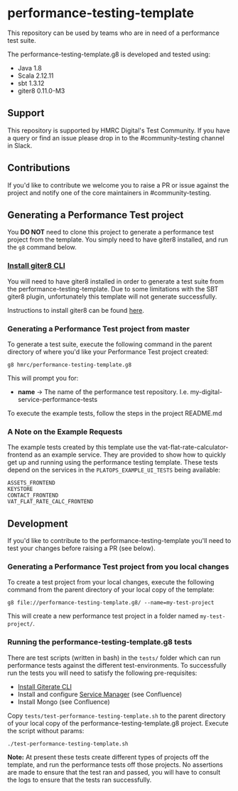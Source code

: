 
# performance-testing-template

This repository can be used by teams who are in need of a performance test suite. 

The performance-testing-template.g8 is developed and tested using:
* Java 1.8
* Scala 2.12.11
* sbt 1.3.12
* giter8 0.11.0-M3


## Support
This repository is supported by HMRC Digital's Test Community. If you have a query or find an issue please drop in to the #community-testing channel in Slack.

## Contributions
If you'd like to contribute we welcome you to raise a PR or issue against the project and notify one of the core maintainers in #community-testing.

## Generating a Performance Test project
You **DO NOT** need to clone this project to generate a performance test project from the template. You simply need to have giter8 installed, and run the `g8` command below.

### [Install giter8 CLI](#install-giterate) 
You will need to have giter8 installed in order to generate a test suite from the performance-testing-template. Due to some limitations with the SBT giter8 plugin, unfortunately this template will not generate successfully. 

Instructions to install giter8 can be found [here](http://www.foundweekends.org/giter8/setup.html).

### Generating a Performance Test project from master
To generate a test suite, execute the following command in the parent directory of where you'd like your Performance Test project created:
    
    g8 hmrc/performance-testing-template.g8

This will prompt you for:
- **name** -> The name of the performance test repository.  I.e. my-digital-service-performance-tests

To execute the example tests, follow the steps in the project README.md

### A Note on the Example Requests
The example tests created by this template use the vat-flat-rate-calculator-frontend as an example service.  They are provided to show how to quickly get up and running using the performance testing template. These tests depend on the services in the `PLATOPS_EXAMPLE_UI_TESTS` being available:

    ASSETS_FRONTEND
    KEYSTORE
    CONTACT_FRONTEND
    VAT_FLAT_RATE_CALC_FRONTEND

## Development
If you'd like to contribute to the performance-testing-template you'll need to test your changes before raising a PR (see below).  

### Generating a Performance Test project from you local changes
To create a test project from your local changes, execute the following command from the parent directory of your local copy of the template:

    g8 file://performance-testing-template.g8/ --name=my-test-project

This will create a new performance test project in a folder named `my-test-project/`.  
 
### Running the performance-testing-template.g8 tests
There are test scripts (written in bash) in the `tests/` folder which can run performance tests against the different test-environments.  To successfully run the tests you will need to satisfy the following pre-requisites: 

- [Install Giterate CLI](#install-giterate)
- Install and configure [Service Manager](https://github.com/hmrc/service-manager) (see Confluence)
- Install Mongo (see Confluence)

Copy `tests/test-performance-testing-template.sh` to the parent directory of your local copy of the performance-testing-template.g8 project.  Execute the script without params:

    ./test-performance-testing-template.sh

**Note:** At present these tests create different types of projects off the template, and run the performance tests off those projects.  No assertions are made to ensure that the test ran and passed, you will have to consult the logs to ensure that the tests ran successfully.
